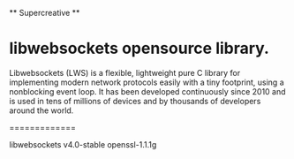 ** Supercreative **

libwebsockets opensource library.
=============

Libwebsockets (LWS) is a flexible, lightweight pure C library for implementing modern network protocols easily with a tiny footprint, using a nonblocking event loop. It has been developed continuously since 2010 and is used in tens of millions of devices and by thousands of developers around the world.

=============

  libwebsockets v4.0-stable
  openssl-1.1.1g
